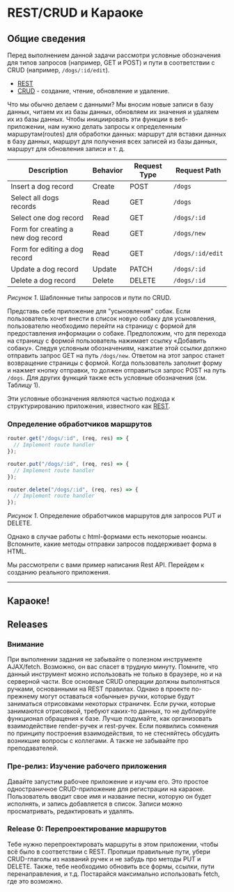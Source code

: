 # REST/CRUD и Караоке

## Общие сведения

Перед выполнением данной задачи рассмотри условные обозначения для типов запросов (например, GET и POST) и пути в соответствии с CRUD (например, `/dogs/:id/edit`).

- [REST][wikipedia rest]
- [CRUD][wikipedia crud] - создание, чтение, обновление и удаление.

Что мы обычно делаем с данными? Мы вносим новые записи в базу данных, читаем их из базы данных, обновляем их значения и удаляем их из базы данных. Чтобы инициировать эти функции в веб-приложении, нам нужно делать запросы к определенным маршрутам(routes) для обработки данных: маршрут для вставки данных в базу данных, маршрут для получения всех записей из базы данных, маршрут для обновления записи и т. д.

| Description                        | Behavior | Request Type | Request Path     |
| ---------------------------------- | -------- | ------------ | ---------------- |
| Insert a dog record                | Create   | POST         | `/dogs`          |
| Select all dogs records            | Read     | GET          | `/dogs`          |
| Select one dog record              | Read     | GET          | `/dogs/:id`      |
| Form for creating a new dog record | Read     | GET          | `/dogs/new`      |
| Form for editing a dog record      | Read     | GET          | `/dogs/:id/edit` |
| Update a dog record                | Update   | PATCH        | `/dogs/:id`      |
| Delete a dog record                | Delete   | DELETE       | `/dogs/:id`      |

_Рисунок 1_. Шаблонные типы запросов и пути по CRUD.

Представь себе приложение для "усыновления" собак. Если пользователь хочет внести в список новую собаку для усыновления, пользователю необходимо перейти на страницу с формой для предоставления информации о собаке. Предположим, что для перехода на страницу с формой пользователь нажимает ссылку «Добавить собаку». Следуя условным обозначениям, нажатие этой ссылки должно отправить запрос GET на путь `/dogs/new`. Ответом на этот запрос станет возвращение страницы с формой. Когда пользователь заполнит форму и нажмет кнопку отправки, то должен отправиться запрос POST на путь `/dogs`. Для других функций также есть условные обозначения (см. Таблицу 1).

Эти условные обозначения являются частью подхода к структурированию приложения, известного как [REST][wikipedia rest].

### Определение обработчиков маршрутов

```javascript
router.get("/dogs/:id", (req, res) => {
  // Implement route handler
});

router.put("/dogs/:id", (req, res) => {
  // Implement route handler
});

router.delete("/dogs/:id", (req, res) => {
  // Implement route handler
});
```

_Рисунок 1_. Определение обработчиков маршрутов для запросов PUT и DELETE.

Однако в случае работы с html-формами есть некоторые нюансы. Вспомните, какие методы отправки запросов поддерживает форма в HTML.

Мы рассмотрели с вами пример написания Rest API. Перейдем к созданию реального приложения.

---

## Караоке!

## Releases

### Внимание

При выполнении задания не забывайте о полезном инструменте AJAX/fetch. Возможно, он вас спасет в трудную минуту. Помните, что данный инструмент можно использовать не только в браузере, но и на серверной части. Все основные CRUD операции должны выполняться ручками, основанными на REST правилах. Однако в проекте по-прежнему могут оставаться «обычные» ручки, которые будут заниматься отрисовками некоторых страничек. Если ручки, которые занимаются отрисовкой, требуют каких-то данных, то не дублируйте функционал обращения к базе. Лучше подумайте, как организовать взаимодействие render-ручек и rest-ручек. Если появились сомнения по принципу построения взаимодействия, то не стесняйтесь обсудить возникшие вопросы с коллегами. А также не забывайте про преподавателей.

### Пре-релиз: Изучение рабочего приложения

Давайте запустим рабочее приложение и изучим его. Это простое одностраничное CRUD-приложение для регистрации на караоке. Пользователь вводит свое имя и название песни, которую он будет исполнять, и запись добавляется в список. Записи можно просматривать, редактировать и удалять.

### Release 0: Перепроектирование маршрутов

Тебе нужно перепроектировать маршруты в этом приложении, чтобы всё было в соответствии с REST. Пропиши правильные пути, убери CRUD-глаголы из названий ручек и не забудь про методы PUT и DELETE. Также, тебе необходимо обновить все формы, ссылки, пути перенаправления, и т.д. Постарайся максимально использовать fetch, где это возможно.


[wikipedia crud]: https://en.wikipedia.org/wiki/Create,_read,_update_and_delete
[wikipedia rest]: https://en.wikipedia.org/wiki/Representational_state_transfer
